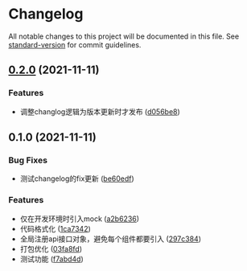 # Changelog

All notable changes to this project will be documented in this file. See [standard-version](https://github.com/conventional-changelog/standard-version) for commit guidelines.

## [0.2.0](https://github.com/Raj6666/vue2.6-standard-demo/compare/v0.1.3...v0.2.0) (2021-11-11)


### Features

* 调整changlog逻辑为版本更新时才发布 ([d056be8](https://github.com/Raj6666/vue2.6-standard-demo/commit/d056be8cc03c9c5b9237a8408c57d5cfe37e8f6d))

## 0.1.0 (2021-11-11)


### Bug Fixes

* 测试changelog的fix更新 ([be60edf](https://github.com/Raj6666/vue2.6-standard-demo/commit/be60edfeee09a99ca85458224d15f92c83af4c5a))


### Features

* 仅在开发环境时引入mock ([a2b6236](https://github.com/Raj6666/vue2.6-standard-demo/commit/a2b62369cc05df4c869d8b438cc0d199ade45a7e))
* 代码格式化 ([1ca7342](https://github.com/Raj6666/vue2.6-standard-demo/commit/1ca7342264d3f1d8337e4029c27b2e97d4f8b748))
* 全局注册api接口对象，避免每个组件都要引入 ([297c384](https://github.com/Raj6666/vue2.6-standard-demo/commit/297c384e38b190edf8a99605f5b1fc1d25c5dea3))
* 打包优化 ([03fa8fd](https://github.com/Raj6666/vue2.6-standard-demo/commit/03fa8fd112dda0d662875109c6f34fc113b04ac3))
* 测试功能 ([f7abd4d](https://github.com/Raj6666/vue2.6-standard-demo/commit/f7abd4dbac4a4b6ca609cb6a73927115ea028ec7))



